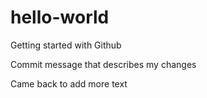 # hello-world
Getting started with Github

Commit message that describes my changes

Came back to add more text

